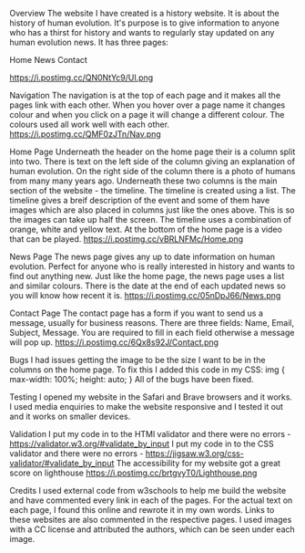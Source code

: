 Overview
The website I have created is a history website. It is about the history of human evolution. It's purpose is to give information to anyone who has a thirst for history and wants to regularly stay updated on any human evolution news. It has three pages:

Home
News
Contact


https://i.postimg.cc/QN0NtYc9/UI.png 



Navigation
The navigation is at the top of each page and it makes all the pages link with each other.
When you hover over a page name it changes colour and when you click on a page it will change a different colour.
The colours used all work well with each other.
https://i.postimg.cc/QMF0zJTn/Nav.png


Home Page
Underneath the header on the home page their is a column split into two.
There is text on the left side of the column giving an explanation of human evolution.
On the right side of the column there is a photo of humans from many many years ago.
Underneath these two columns is the main section of the website - the timeline.
The timeline is created using a list.
The timeline gives a breif description of the event and some of them have images which are also placed in columns just like the ones above. This is so the images can take up half the screen.
The timeline uses a combination of orange, white and yellow text.
At the bottom of the home page is a video that can be played.
https://i.postimg.cc/vBRLNFMc/Home.png


News Page
The news page gives any up to date information on human evolution. Perfect for anyone who is really interested in history and wants to find out anything new.
Just like the home page, the news page uses a list and similar colours.
There is the date at the end of each updated news so you will know how recent it is.
https://i.postimg.cc/05nDpJ66/News.png


Contact Page
The contact page has a form if you want to send us a message, usually for business reasons.
There are three fields: Name, Email, Subject, Message.
You are required to fill in each field otherwise a message will pop up.
https://i.postimg.cc/6Qx8s92J/Contact.png


Bugs
I had issues getting the image to be the size I want to be in the columns on the home page. To fix this I added this code in my CSS:
img {
    max-width: 100%;
    height: auto;
  }
 All of the bugs have been fixed. 

Testing
I opened my website in the Safari and Brave browsers and it works.
I used media enquiries to make the website responsive and I tested it out and it works on smaller devices.


Validation
I put my code in to the HTMl validator and there were no errors - https://validator.w3.org/#validate_by_input
I put my code in to the CSS validator and there were no errors - https://jigsaw.w3.org/css-validator/#validate_by_input
The accessibility for my website got a great score on lighthouse
https://i.postimg.cc/brtgvyT0/Lighthouse.png


Credits
I used external code from w3schools to help me build the website and have commented every link in each of the pages.
For the actual text on each page, I found this online and rewrote it in my own words. Links to these websites are also commented in the respective pages.
I used images with a CC license and attributed the authors, which can be seen under each image.